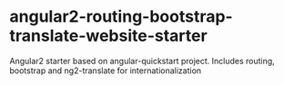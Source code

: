 # angular2-routing-bootstrap-translate-website-starter
Angular2 starter based on angular-quickstart project. Includes routing, bootstrap and ng2-translate for internationalization
